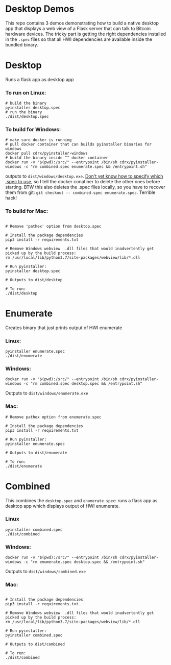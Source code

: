 # Desktop Demos

This repo contains 3 demos demonstrating how to build a native desktop app that displays a web view of a Flask server that can talk to Bitcoin hardware devices. The tricky part is getting the right dependencies installed in the `.spec` files so that all HWI dependencies are available inside the bundled binary.

# Desktop

Runs a flask app as desktop app

### To run on Linux:

```
# build the binary
pyinstaller desktop.spec
# run the binary
./dist/desktop.spec
```

### To build for Windows:

```
# make sure docker is running
# pull docker container that can builds pyinstaller binaries for windows
docker pull cdrx/pyinstaller-windows
# build the binary inside ^^ docker container
docker run -v "$(pwd):/src/" --entrypoint /bin/sh cdrx/pyinstaller-windows -c "rm combined.spec enumerate.spec && /entrypoint.sh"
```

outputs to `dist/windows/desktop.exe`. [Don't yet know how to specify which .spec to use](https://github.com/cdrx/docker-pyinstaller/issues/63), so I tell the docker conatiner to delete the other ones before starting. BTW this also deletes the .spec files locally, so you have to recover them from git: `git checkout -- combined.spec enumerate.spec`. Terrible hack!

### To build for Mac:
```

# Remove 'pathex' option from desktop.spec

# Install the package dependencies
pip3 install -r requirements.txt

# Remove Windows webview  .dll files that would inadvertently get picked up by the build process:
rm /usr/local/lib/python3.7/site-packages/webview/lib/*.dll

# Run pyinstaller:
pyinstaller desktop.spec

# Outputs to dist/desktop 

# To run: 
./dist/desktop
```


# Enumerate

Creates binary that just prints output of HWI enumerate

### Linux:

```
pyinstaller enumerate.spec
./dist/enumerate
```

### Windows:

```
docker run -v "$(pwd):/src/" --entrypoint /bin/sh cdrx/pyinstaller-windows -c "rm combined.spec desktop.spec && /entrypoint.sh"
```

Outputs to `dist/windows/enumerate.exe`

### Mac:

```
# Remove pathex option from enumerate.spec

# Install the package dependencies
pip3 install -r requirements.txt

# Run pyinstaller:
pyinstaller enumerate.spec

# Outputs to dist/enumerate 

# To run: 
./dist/enumerate
```

# Combined

This combines the `desktop.spec` and `enumerate.spec`: runs a flask app as desktop app which displays output of HWI enumerate. 

### Linux

```
pyinstaller combined.spec
./dist/combined
```

### Windows:

```
docker run -v "$(pwd):/src/" --entrypoint /bin/sh cdrx/pyinstaller-windows -c "rm enumerate.spec desktop.spec && /entrypoint.sh"
```

Outputs to `dist/windows/combined.exe`

### Mac:

```

# Install the package dependencies
pip3 install -r requirements.txt

# Remove Windows webview  .dll files that would inadvertently get picked up by the build process:
rm /usr/local/lib/python3.7/site-packages/webview/lib/*.dll

# Run pyinstaller:
pyinstaller combined.spec

# Outputs to dist/combined 

# To run: 
./dist/combined
```


